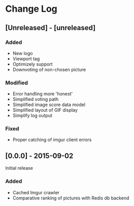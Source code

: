 # Change Log

## [Unreleased] - [unreleased]

### Added
- New logo
- Viewport tag
- Optimizely support
- Downvoting of non-chosen picture

### Modified
- Error handling more 'honest'
- Simplified voting path
- Simplified image score data model
- Simplified layout of GIF display
- Simplify log output

### Fixed
- Proper catching of imgur client errors

## [0.0.0] - 2015-09-02
Initial release

### Added
- Cached Imgur crawler
- Comparative ranking of pictures with Redis db backend

